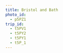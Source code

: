 ```yaml
---
title: Bristol and Bath
photo_id:
  - p5PZ1
trip_id:
  - t5PV1
  - t5PY2
  - t5PY1
  - t5P_1
---
```

